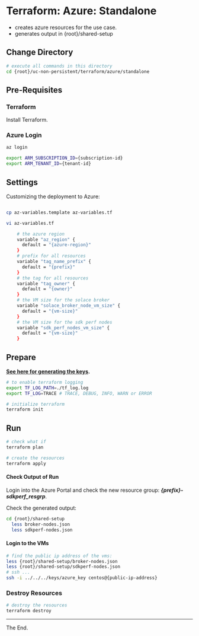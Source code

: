 # Terraform: Azure: Standalone

- creates azure resources for the use case.
- generates output in {root}/shared-setup

## Change Directory
````bash
# execute all commands in this directory
cd {root}/uc-non-persistent/terraform/azure/standalone
````

## Pre-Requisites

### Terraform

Install Terraform.

### Azure Login

````bash
az login

export ARM_SUBSCRIPTION_ID={subscription-id}
export ARM_TENANT_ID={tenant-id}
````

## Settings

Customizing the deployment to Azure:

````bash

cp az-variables.template az-variables.tf

vi az-variables.tf

    # the azure region
    variable "az_region" {
      default = "{azure-region}"
    }
    # prefix for all resources
    variable "tag_name_prefix" {
      default = "{prefix}"
    }
    # the tag for all resources
    variable "tag_owner" {
      default = "{owner}"
    }
    # the VM size for the solace broker
    variable "solace_broker_node_vm_size" {
      default = "{vm-size}"
    }
    # the VM size for the sdk perf nodes
    variable "sdk_perf_nodes_vm_size" {
      default = "{vm-size}"
    }

````

## Prepare

**[See here for generating the keys](../../../keys).**

````bash
# to enable terraform logging
export TF_LOG_PATH=./tf_log.log
export TF_LOG=TRACE # TRACE, DEBUG, INFO, WARN or ERROR
````

````bash
# initialize terraform
terraform init
````
## Run

````bash
# check what if
terraform plan

# create the resources
terraform apply
````

#### Check Output of Run

Login into the Azure Portal and check the new resource group: _**{prefix}-sdkperf_resgrp**_.

Check the generated output:
````bash
cd {root}/shared-setup
  less broker-nodes.json
  less sdkperf-nodes.json
````

#### Login to the VMs

````bash
# find the public ip address of the vms:
less {root}/shared-setup/broker-nodes.json
less {root}/shared-setup/sdkperf-nodes.json
# ssh ...
ssh -i ../../../keys/azure_key centos@{public-ip-address}
````

### Destroy Resources

````bash
# destroy the resources
terraform destroy
````

---
The End.
